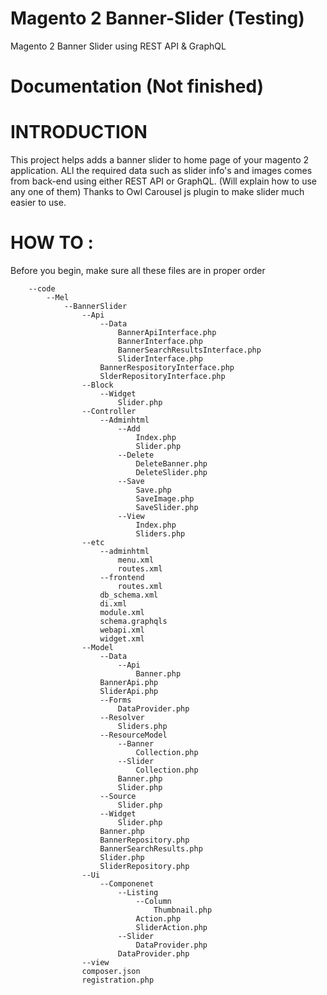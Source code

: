 # Magento 2 Banner-Slider (Testing)

Magento 2 Banner Slider using REST API & GraphQL

# Documentation (Not finished)

# INTRODUCTION
 This project helps adds a banner slider to home page of your magento 2
 application. ALl the required data such as slider info's and images
 comes from back-end using either REST API or GraphQL. (Will explain how to use any one of them)
 Thanks to Owl Carousel js plugin to make slider much easier to use.
 
# HOW TO :

Before you begin, make sure all these files are in proper order
 
        --code
            --Mel
                --BannerSlider
                    --Api
                        --Data
                            BannerApiInterface.php
                            BannerInterface.php
                            BannerSearchResultsInterface.php
                            SliderInterface.php
                        BannerRespositoryInterface.php
                        SlderRepositoryInterface.php
                    --Block
                        --Widget
                            Slider.php
                    --Controller
                        --Adminhtml
                            --Add
                                Index.php
                                Slider.php
                            --Delete
                                DeleteBanner.php
                                DeleteSlider.php
                            --Save
                                Save.php
                                SaveImage.php
                                SaveSlider.php
                            --View
                                Index.php
                                Sliders.php
                    --etc
                        --adminhtml
                            menu.xml
                            routes.xml
                        --frontend
                            routes.xml
                        db_schema.xml
                        di.xml
                        module.xml
                        schema.graphqls
                        webapi.xml
                        widget.xml
                    --Model
                        --Data
                            --Api
                                Banner.php
                        BannerApi.php
                        SliderApi.php
                        --Forms
                            DataProvider.php
                        --Resolver
                            Sliders.php
                        --ResourceModel
                            --Banner
                                Collection.php
                            --Slider
                                Collection.php
                            Banner.php
                            Slider.php
                        --Source
                            Slider.php
                        --Widget
                            Slider.php
                        Banner.php
                        BannerRepository.php
                        BannerSearchResults.php
                        Slider.php
                        SliderRepository.php
                    --Ui
                        --Componenet
                            --Listing
                                --Column
                                    Thumbnail.php
                                Action.php
                                SliderAction.php
                            --Slider
                                DataProvider.php
                            DataProvider.php
                    --view
                    composer.json
                    registration.php
    
